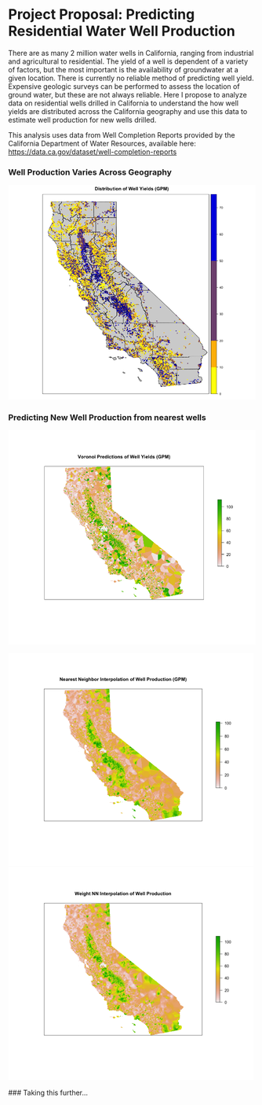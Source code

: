 # Project Proposal: Predicting Residential Water Well Production

There are as many 2 million water wells in California, ranging from industrial and agricultural to residential.
The yield of a well is dependent of a variety of factors, but the most important is the availability of groundwater at a given location.
There is currently no reliable method of predicting well yield. Expensive geologic surveys can be performed to assess the location of ground water, but these are not always reliable.
Here I propose to analyze data on residential wells drilled in California to understand the how well yields are distributed across the California geography and use this data to estimate well production for new wells drilled.


This analysis uses data from Well Completion Reports provided by the California Department of Water Resources, available here: https://data.ca.gov/dataset/well-completion-reports

### Well Production Varies Across Geography

![Alt text](/Well_yield_plot.png?raw=true)
### Predicting New Well Production from nearest wells
![Alt text](/Voronoi_plot.png?raw=true)


<p float="left">
  <img src="/Nn_interp_plot.png" width="500" />
  <img src="/Wnn_interp_plot.png" width="500" /> 
</p>
### Taking this further...





